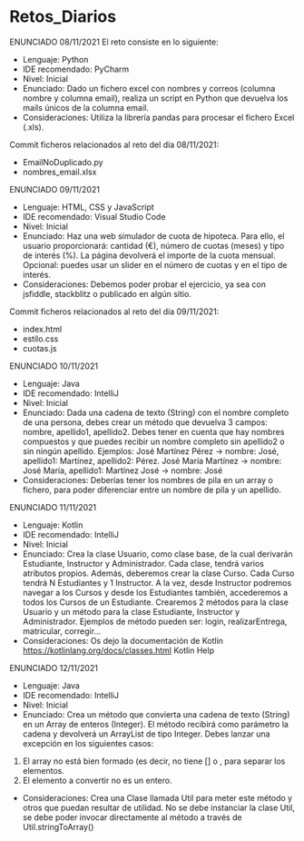 # Retos_Diarios

ENUNCIADO 08/11/2021
El reto consiste en lo siguiente:
- Lenguaje: Python
- IDE recomendado: PyCharm
- Nivel: Inicial
- Enunciado: Dado un fichero excel con nombres y correos (columna nombre y columna email), realiza un script en Python que devuelva los mails únicos de la columna email.
- Consideraciones: Utiliza la librería pandas para procesar el fichero Excel (.xls).

Commit ficheros relacionados al reto del día 08/11/2021:
- EmailNoDuplicado.py
- nombres_email.xlsx

ENUNCIADO 09/11/2021
- Lenguaje: HTML, CSS y JavaScript
- IDE recomendado: Visual Studio Code
- Nivel: Inicial
- Enunciado: Haz una web simulador de cuota de hipoteca. Para ello, el usuario proporcionará: cantidad (€), número de cuotas (meses) y tipo de interés (%). La página devolverá el importe de la cuota mensual. Opcional: puedes usar un slider en el número de cuotas y en el tipo de interés.
- Consideraciones: Debemos poder probar el ejercicio, ya sea con jsfiddle, stackblitz o publicado en algún sitio.

Commit ficheros relacionados al reto del día 09/11/2021:
- index.html
- estilo.css
- cuotas.js

ENUNCIADO 10/11/2021
- Lenguaje: Java
- IDE recomendado: IntelliJ
- Nivel: Inicial
- Enunciado: Dada una cadena de texto (String) con el nombre completo de una persona, debes crear un método que devuelva 3 campos: nombre, apellido1, apellido2. Debes tener en cuenta que hay nombres compuestos y que puedes recibir un nombre completo sin apellido2 o sin ningún apellido.
Ejemplos: José Martínez Pérez -> nombre: José, apellido1: Martínez, apellido2: Pérez.
                   José María Martínez -> nombre: José María, apellido1: Martínez
                   José -> nombre: José
- Consideraciones: Deberías tener los nombres de pila en un array o fichero, para poder diferenciar entre un nombre de pila y un apellido.


ENUNCIADO 11/11/2021
- Lenguaje: Kotlin
- IDE recomendado: IntelliJ
- Nivel: Inicial
- Enunciado: Crea la clase Usuario, como clase base, de la cual derivarán Estudiante, Instructor y Administrador. Cada clase, tendrá varios atributos propios. Además, deberemos crear la clase Curso. Cada Curso tendrá N Estudiantes y 1 Instructor. A la vez, desde Instructor podremos navegar a los Cursos y desde los Estudiantes también, accederemos a todos los Cursos de un Estudiante.
Crearemos 2 métodos para la clase Usuario y un método para la clase Estudiante, Instructor y Administrador. Ejemplos de método pueden ser: login, realizarEntrega, matricular, corregir…
- Consideraciones: Os dejo la documentación de Kotlin https://kotlinlang.org/docs/classes.html
Kotlin Help

ENUNCIADO 12/11/2021
- Lenguaje: Java
- IDE recomendado: IntelliJ
- Nivel: Inicial
- Enunciado: Crea un método que convierta una cadena de texto (String) en un Array de enteros (Integer). El método recibirá como parámetro la cadena y devolverá un ArrayList de tipo Integer. Debes lanzar una excepción en los siguientes casos:
1) El array no está bien formado (es decir, no tiene [] o , para separar los elementos.
2) El elemento a convertir no es un entero.
- Consideraciones: Crea una Clase llamada Util para meter este método y otros que puedan resultar de utilidad. No se debe instanciar la clase Util, se debe poder invocar directamente al método a través de Util.stringToArray()
